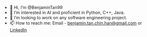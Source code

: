 - 👋 Hi, I’m @BenjaminTan99
- 👀 I’m interested in AI and proficient in Python, C++, Java.
- 💞️ I’m looking to work on any software engineering project.
- 📫 How to reach me: Email - benjamin.tan.chin.han@gmail.com or [LinkedIn](https://www.linkedin.com/in/benjamin-tan-2b441722b/)

<!---
BenjaminTan99/BenjaminTan99 is a ✨ special ✨ repository because its `README.md` (this file) appears on your GitHub profile.
You can click the Preview link to take a look at your changes.
--->
